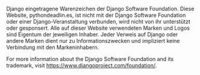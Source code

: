 <p>Django eingetragene Warenzeichen der Django Software Foundation. Diese Website, pythondeadlin.es, ist nicht mit der Django Software Foundation oder einer Django-Veranstaltung verbunden, wird nicht von ihr unterstützt oder gesponsert. Alle auf dieser Website verwendeten Marken und Logos sind Eigentum der jeweiligen Inhaber. Jeder Verweis auf Django oder andere Marken dient nur zu Informationszwecken und impliziert keine Verbindung mit den Markeninhabern.</p>
<p>For more information about the Django Software Foundation and its trademark, visit <a href="https://www.djangoproject.com/foundation/">https://www.djangoproject.com/foundation/</a>.</p>
